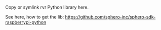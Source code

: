 Copy or symlink rvr Python library here.

See here, how to get the lib:
https://github.com/sphero-inc/sphero-sdk-raspberrypi-python